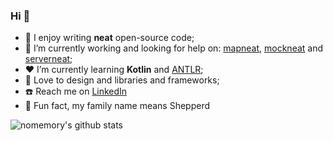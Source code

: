 ### Hi  👋

- 🐝 I enjoy writing **neat** open-source code;
- 🔭 I’m currently working and looking for help on: [mapneat](https://github.com/nomemory/mapneat), [mockneat](https://github.com/nomemory/mockneat) and [serverneat](https://github.com/nomemory/serverneat);
- :hearts: I’m currently learning **Kotlin** and [ANTLR](https://www.antlr.org/);
- :flashlight: Love to design and libraries and frameworks;
- ☎️ Reach me on [LinkedIn](https://www.linkedin.com/in/andrei-n-ciobanu-50708611/)
- :sheep: Fun fact, my family name means Shepperd

![nomemory's github stats](https://github-readme-stats.vercel.app/api?username=nomemory&show_icons=true&hide_border=true)

